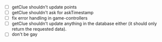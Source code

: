 - [ ] getClue shouldn't update points
- [ ] getClue shouldn't ask for askTimestamp
- [ ] fix error handling in game-controllers
- [ ] getClue shouldn't update anything in the database either (it should only return the requested data).
- [ ] don't be gay
